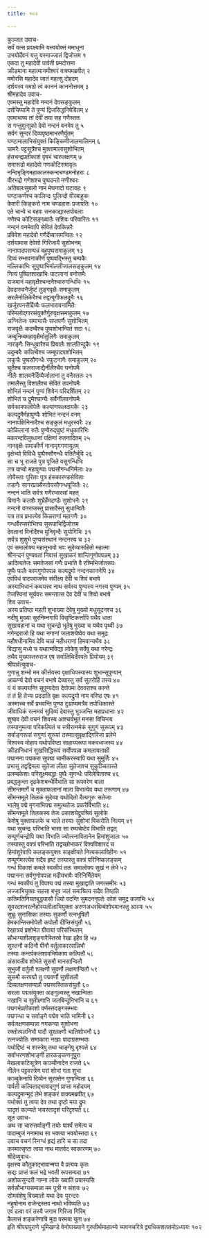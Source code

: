 ```yaml
---
title: १०२

---
```

कुञ्जल उवाच-  
सर्वं वत्स प्रवक्ष्यामि यत्त्वयोक्तं ममाधुना  
उभयोर्देवनं यत्तु यस्माज्जातं द्विजोत्तम १  
एकदा तु महादेवी पार्वती प्रमदोत्तमा  
क्रीडमाना महात्मानमीश्वरं वाक्यमब्रवीत् २  
ममोरसि महादेव जातं महत्सु दोहदम्  
दर्शयस्व ममाग्रे त्वं काननं काननोत्तमम् ३  
श्रीमहादेव उवाच-  
एवमस्तु महादेवि नन्दनं देवसङ्कुलम्  
दर्शयिष्यामि ते पुण्यं द्विजसिद्धनिषेवितम् ४  
एवमाभाष्य तां देवीं तया सह गणैस्ततः  
स गन्तुमुत्सुको देवो नन्दनं वनमेव तु ५  
सर्वगं सुन्दरं दिव्यपृष्ठमाभरणैर्युतम्  
घण्टामालाभिसंयुक्तं किङ्किणीजालमालिनम् ६  
चामरैः पट्टसूत्रैश्च मुक्तामालासुशोभितम्  
हंसचन्द्रप्रतीकाशं वृषभं चारुलक्षणम् ७  
समारूढो महादेवो गणकोटिसमावृतः  
नन्दिभृङ्गिमहाकालस्कन्दचण्डमनोहराः ८  
वीरभद्रो गणेशश्च पुष्पदन्तो मणीश्वरः  
अतिबलःसुबलो नाम मेघनादो घटावहः ९  
घण्टाकर्णश्च कालिन्दः पुलिन्दो वीरबाहुकः  
केशरी किङ्करो नाम चण्डहासः प्रजापतिः १०  
एते चान्ये च बहवः सनकाद्यास्तपोबलाः  
गणैश्च कोटिसङ्ख्यातैः सशिवः परिवारितः ११  
नन्दनं वनमेवापि सेवितं देवकिन्नरैः  
प्रविवेश महादेवो गणैर्देव्यासमन्वितः १२  
दर्शयामास देवेशो गिरिजायै सुशोभनम्  
नानापादपसम्पन्नं बहुपुष्पसमाकुलम् १३  
दिव्यं रम्भावनाकीर्णं पुष्पवद्भिस्तु चम्पकैः  
मल्लिकाभिः सुपुष्पाभिर्मालतीजालसङ्कुलम् १४  
नित्यं पुष्पितशाखाभिः पाटलानां वनोत्तमैः  
राजमानं महावृक्षैश्चन्दनैश्चारुगन्धिभिः १५  
देवदारुवनैर्जुष्टं तुङ्गवृक्षैः समाकुलम्  
सरलैर्नालिकेरैश्च तद्वत्पूगीफलद्रुमैः १६  
खर्जूरपनसैर्दिव्यैः फलभारावनामितैः  
परिमलोद्गारसंयुक्तैर्गुरुवृक्षसमाकुलम् १७  
अग्नितेजः समाभासैः सप्तपर्णैः सुशोभितम्  
राजवृक्षैः कदम्बैश्च पुष्पशोभान्वितं सदा १८  
जम्बूनिम्बमहावृक्षैर्मातुलिगैः समाकुलम्  
नारङ्गैः सिन्धुवारैश्च प्रियालैः शालतिन्दुकैः १९  
उदुम्बरैः कपित्थैश्च जम्बूपादपशोभितम्  
लकुचैः पुष्पसौगन्धैः स्फुटनागैः समाकुलम् २०  
चूतैश्च फलराजाद्यैर्नीलैश्चैव घनोपमैः  
नीलैः शालवनैर्दिव्यैर्जालानां तु वनैस्ततः २१  
तमालैस्तु विशालैश्च सेवितं तपनोपमैः  
शोभितं नन्दनं पुण्यं शिवेन परिदर्शितम् २२  
शोभितं च द्रुमैश्चान्यैः सर्वैर्नीलवनोपमैः  
सर्वकामफलोपेतैः कल्याणफलदायकैः २३  
कल्पद्रुमैर्महापुण्यैः शोभितं नन्दनं वनम्  
नानापक्षिनिनादैश्च सङ्कुलं मधुरस्वरैः २४  
कोकिलानां रुतैः पुण्यैरुद्घुष्टं मधुकारिभिः  
मकरन्दविलुब्धानां पक्षिणां रुतनादितम् २५  
नानवृक्षैः समाकीर्णं नानामृगगणायुतम्  
वृक्षेभ्यो विविधैः पुष्पैस्सौगन्धैः पतितैर्भुवि २६  
सा च भू राजते पुत्र पूजिते वसुगन्धिभिः  
तत्र वाप्यो महापुण्याः पद्मसौगन्धनिर्मलाः २७  
तोयैस्ताः पूरिताः पुत्र हंसकारण्डसेविताः  
तडागैः सागरप्रख्यैस्तोयसौगन्धपूजितैः २८  
नन्दनं भाति सर्वत्र गणैरप्सरसां महत्  
विमानैः कलशैः शुभ्रैर्हेमदण्डैः सुशोभनैः २९  
नन्दनो वनराजस्तु प्रासादैस्तु सुधान्वितैः  
यत्र तत्र प्रभात्येव किन्नराणां महागणैः ३०  
गन्धर्वैरप्सरोभिश्च सुरूपाभिर्द्विजोत्तम  
देवतानां विनोदैश्च मुनिवृन्दैः सुयोगिभिः ३१  
सर्वत्र शुशुभे पुण्यसंस्थानं नन्दनस्य च ३२  
एवं समालोक्य महानुभावो भवः सुदेव्यासहितो महात्मा  
श्रीनन्दनं पुण्यवतां निवासं सुखाकरं शान्तिगुणोपपन्नम् ३३  
आदित्यतेजः समतेजसां गणैः प्रभाति वै रश्मिभिर्जातरूपः  
पुष्पैः फलैः कामगुणोपपन्नः कल्पद्रुमो नन्दनकाननेपि ३४  
एवंविधं पादपराजमेव संवीक्ष्य देवी च शिवं बभाषे  
अस्याभिधानं कथयस्व नाथ सर्वस्य पुण्यस्य नगस्य पुण्यम् ३५  
तेजस्विनां सूर्यवरः समन्तात्स देव देवीं च शिवो बभाषे  
शिव उवाच-  
अस्य प्रतिष्ठा महती शुभाख्या देवेषु मुख्यो मधुसूदनश्च ३६  
नदीषु मुख्या सुरनिम्नगापि विसृष्टिकर्त्तापि यथैव धाता  
सुखावहानां च यथा सुचन्द्रो भूतेषु मुख्या च यथैव पृथ्वी ३७  
नगेन्द्रराजो हि यथा नगानां जलाशयेष्वेव यथा समुद्रः  
महौषधीनामिव देवि चान्नं महीधराणां हिमवान्यथैव ३८  
विद्यासु मध्ये च यथात्मविद्या लोकेषु सर्वेषु यथा नरेन्द्रः  
तथैव मुख्यस्तरुराज एष सर्वातिथिर्देवपतेः प्रियोयम् ३९  
श्रीपार्वत्युवाच-  
गुणान्नु शम्भो मम कीर्त्तयस्व वृक्षाधिपस्यास्य शुभान्सुपुण्यान्  
आकर्ण्य देवो वचनं बभाषे देव्यास्तु सर्वं सुतरोर्हि तस्य ४०  
यं यं कल्पयन्ति सुपुण्यदेवा देवोपमा देववराश्च कान्ते  
तं तं हि तेभ्यः प्रददाति वृक्षः कल्पद्रुमो नाम वरिष्ठ एषः ४१  
अस्माच्च सर्वे प्रभवन्ति पुण्या दुःप्राप्यमत्रैव तपोधिकास्ते  
जीवाधिकं रत्नमयं सुदिव्यं देवास्तु भुञ्जन्ति महाप्रधानाः ४२  
शुश्राव देवी वचनं शिवस्य आश्चर्यभूतं मनसा विचिन्त्य  
तस्यानुमत्या परिकल्पितं च स्त्रीरत्नमेकं सुगुणं सुरूपम् ४३  
सर्वाङ्गरूपां सगुणां सुरूपां तस्मात्सुवृक्षाद्गिरिजा प्रलेभे  
विश्वस्य मोहाय यथोपविष्टा साहाय्यरूपा मकरध्वजस्य ४४  
क्रीडानिधानं सुखसिद्धिरूपं सर्वोपपन्ना कमलायताक्षी  
पद्मानना पद्मकरा सुपद्मा चामीकरस्यापि यथा सुमूर्तिः ४५  
प्रभासु तद्वद्विमला सुतेजा लीला सुतेजाश्च सुकुञ्चितास्ते  
प्रलम्बकेशाः परिसूक्ष्मबद्धाः पुष्पैः सुगन्धैः परिलेपिताश्च ४६  
प्रबद्धकुन्ता दृढकेशबन्धैर्विभाति सा रूपवरेण बाला  
सीमन्तमार्गे च मुक्ताफलानां माला विभात्येव यथा तरूणाम् ४७  
सीमन्तमूले तिलकं सुदेव्या यथोदितो दैत्यगुरुः सतेजाः  
भालेषु पद्मे मृगनाभिपद्म समुत्थतेजः प्रकरैर्विभाति ४८  
सीमन्तमूले तिलकस्य तेजः प्रकाशयेद्रूपश्रियं सुलोके  
केशेषु मुक्ताफलके च भाले तस्याः सुशोभां विकरोति नित्यम् ४९  
यथा सुचन्द्रः परिभाति भासा सा रम्यचेष्टेव विभाति तद्वत्  
सम्पूर्णचन्द्रोपि यथा विभाति ज्योत्स्नावितानेन हिमांशुजालः ५०  
तस्यास्तु वक्त्रं परिभाति तद्वच्छोभाकरं विश्वविशारदं च  
हिमांशुरेवापि कलङ्कयुक्तः सङ्क्षीयते नित्यकलाविहीनः ५१  
सम्पूर्णमस्त्येव सदैव हृष्टं तस्यास्तु वक्त्रं परिनिष्कलङ्कम्  
गन्धं विकाशं कमले स्वकीयं ततः समालोक्य सुखं न लेभे ५२  
पद्मानना सर्वगुणोपपन्ना मदीयभावैः परिनिर्मितेयम्  
गन्धं स्वकीयं तु विपश्य पद्मं तस्या मुखाद्वाति जगत्समीरः ५३  
लज्जाभियुक्तः सहसा बभूव जलं समाश्रित्य सदैव तिष्ठति  
कतिमतिनियतबुद्ध्यासौ धियो वदन्ति सुमदननृपतेः कोशं समुद्र कलाभिः ५४  
सुवरदशनरत्नैर्हास्यलीलाभियुक्ता अरुणअधरबिम्बंशोभमानस्तु आस्यः ५५  
सुभ्रूः सुनासिका तस्याः सुकर्णौ रत्नभूषितौ  
हेमकान्तिसमोपेतौ कपोलौ दीप्तिसंयुतौ ५६  
रेखात्रयं प्रशोभेत ग्रीवायां परिसंस्थितम्  
सौभाग्यशीलशृङ्गारैस्तिस्रो रेखा इहैव हि ५७  
सुस्तनौ कठिनौ पीनौ वर्तुलाकारसन्निभौ  
तस्याः कन्दर्पकलशावभिषेकाय कल्पितौ ५८  
अंसावतीव शोभेते सुसमौ मानसान्वितौ  
सुभुजौ वर्तुलौ श्लक्ष्णौ सुवर्णौ लक्षणान्वितौ ५९  
सुसमौ करपद्मौ तु पद्मवर्णौ सुशीतलौ  
दिव्यलक्षणसम्पन्नौ पद्मस्वस्तिकसंयुतौ ६०  
सरलाः पद्मसंयुक्ता अङ्गुल्यस्तु नखान्विताः  
नखानि च सुतीक्ष्णानि जलबिन्दुनिभानि च ६१  
पद्मगर्भप्रतीकाशो वर्णस्तदङ्गसम्भवः  
पद्मगन्धा च सर्वाङ्गे पद्मेव भाति भामिनी ६२  
सर्वलक्षणसम्पन्ना नगकन्या सुशोभना  
रक्तोत्पलनिभौ पादौ सुश्लक्ष्णौ चातिशोभनौ ६३  
रत्नज्योतिः समाकारा नखाः पादाग्रसम्भवाः  
यथोद्दिष्टं च शास्त्रेषु तथा चाङ्गेषु दृश्यते ६४  
सर्वाभरणशोभाङ्गी हारकङ्कणनूपुरा  
मेखलाकटिसूत्रेण काञ्चीनादेन राजते ६५  
नीलेन पट्टवस्त्रेण परां शोभां गता शुभा  
कञ्चुकेनापि दिव्येन सुरक्तेन गुणान्विता ६६  
पार्वती कल्पिताद्भावाद्गुणं प्राप्ता महोदयम्  
कल्पद्रुमान्मुदं लेभे शङ्करं वाक्यमब्रवीत् ६७  
यथोक्तं तु त्वया देव तथा दृष्टो मया द्रुमः  
यादृशं कल्प्यते भावस्तादृशं परिदृश्यते ६८  
सूत उवाच-  
अथ सा चारुसर्वाङ्गी तयोः पार्श्वं समेत्य च  
पादाम्बुजं ननामाथ सा भक्त्या भवयोस्तदा ६९  
उवाच वचनं स्निग्धं हृद्यं हारि च सा तदा  
कस्मात्सृष्टा त्वया नाथ मातर्वद स्वकारणम् ७०  
श्रीदेव्युवाच-  
वृक्षस्य कौतुकाद्भावान्मया वै प्रत्ययः कृतः  
सद्यः प्राप्तं फलं भद्रे भवती रूपसम्पदा ७१  
अशोकसुन्दरी नाम्ना लोके ख्यातिं प्रयास्यसि  
सर्वसौभाग्यसम्पन्ना मम पुत्री न संशयः ७२  
सोमवंशेषु विख्यातो यथा देवः पुरन्दरः  
नहुषोनाम राजेन्द्रस्तव नाथो भविष्यति ७३  
एवं दत्वा वरं तस्यै जगाम गिरिजा गिरिम्  
कैलासं शङ्करेणापि मुदा परमया युता ७४  
इति श्रीपद्मपुराणे भूमिखण्डे वेनोपाख्याने गुरुतीर्थमाहात्म्ये च्यवनचरित्रे द्व्यधिकशततमोऽध्यायः १०२